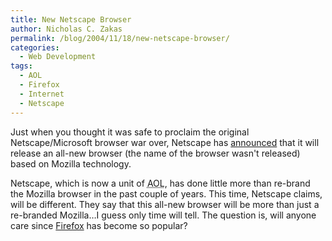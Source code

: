 ```yaml
---
title: New Netscape Browser
author: Nicholas C. Zakas
permalink: /blog/2004/11/18/new-netscape-browser/
categories:
  - Web Development
tags:
  - AOL
  - Firefox
  - Internet
  - Netscape
---
```

Just when you thought it was safe to proclaim the original Netscape/Microsoft browser war over, Netscape has <a title="Netscape aims beyond Firefox" rel="external" href="http://news.com.com/Netscape+aims+beyond+Firefox/2100-1032_3-5457251.html?part=rss&tag=5457251&subj=news.1032.20">announced</a> that it will release an all-new browser (the name of the browser wasn't released) based on Mozilla technology.

Netscape, which is now a unit of <acronym title="America Online">AOL</acronym>, has done little more than re-brand the Mozilla browser in the past couple of years. This time, Netscape claims, will be different. They say that this all-new browser will be more than just a re-branded Mozilla&#8230;I guess only time will tell. The question is, will anyone care since <a rel="external" href="http://www.mozilla.org/products/firefox">Firefox</a> has become so popular?
